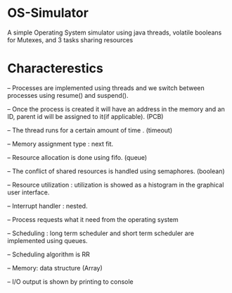 # OS-Simulator

A simple Operating System simulator using java threads, volatile booleans for Mutexes, and 3 tasks sharing resources

# Characterestics

–	Processes are implemented using threads and we switch between processes using resume() and suspend().

–	Once the process is created it will have an address in the memory and an ID, parent id will be assigned to it(if applicable). (PCB)

–	The thread runs for a certain amount of time . (timeout)

–	Memory assignment type : next fit.

–	Resource allocation is done using fifo. (queue)

–	The conflict of shared resources is handled using semaphores. (boolean)

–	Resource utilization : utilization is showed as a histogram in the graphical user interface.

–	Interrupt handler : nested.

–	Process requests what it need from the operating system 

–	Scheduling : long term scheduler and short term scheduler are implemented using queues.

–	Scheduling algorithm is RR

–	Memory:  data structure (Array)

–	I/O output is shown by printing to console
